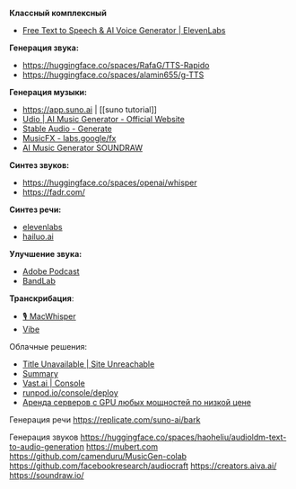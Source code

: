 **Классный комплексный**
- [Free Text to Speech & AI Voice Generator \| ElevenLabs](https://elevenlabs.io)


**Генерация звука:** 
- https://huggingface.co/spaces/RafaG/TTS-Rapido
- https://huggingface.co/spaces/alamin655/g-TTS


**Генерация музыки:**
- https://app.suno.ai | [[suno tutorial]]
- [Udio \| AI Music Generator - Official Website](https://www.udio.com/)
- [Stable Audio - Generate](https://stableaudio.com/generate)
- [MusicFX - labs.google/fx](https://aitestkitchen.withgoogle.com/tools/music-fx)
- [AI Music Generator SOUNDRAW](https://soundraw.io)


**Синтез звуков:**
- https://huggingface.co/spaces/openai/whisper
- https://fadr.com/


**Синтез речи:**
- [elevenlabs](https://elevenlabs.io/)
- [hailuo.ai](https://www.hailuo.ai/audio)


**Улучшение звука:**
- [Adobe Podcast](https://podcast.adobe.com/enhance)
- [BandLab](https://www.bandlab.com/mastering)


**Транскрибация**:
- [🎙️ MacWhisper](https://goodsnooze.gumroad.com/l/macwhisper)
- [Vibe](https://thewh1teagle.github.io/vibe/)


 Облачные решения:
- [Title Unavailable \| Site Unreachable](https://graydientplatform.com/graydient-pass-stable-diffusion-hosted-llm-bots/)
- [Summary](https://diffusionhub.io/summary)
- [Vast.ai \| Console](https://cloud.vast.ai/create)
- [runpod.io/console/deploy](https://www.runpod.io/console/gpu-secure-cloud)
- [Аренда серверов с GPU любых мощностей по низкой цене](https://gpudc.ru/)


Генерация речи
https://replicate.com/suno-ai/bark


Генерация звуков
https://huggingface.co/spaces/haoheliu/audioldm-text-to-audio-generation
https://mubert.com
https://github.com/camenduru/MusicGen-colab
https://github.com/facebookresearch/audiocraft
https://creators.aiva.ai/
https://soundraw.io/